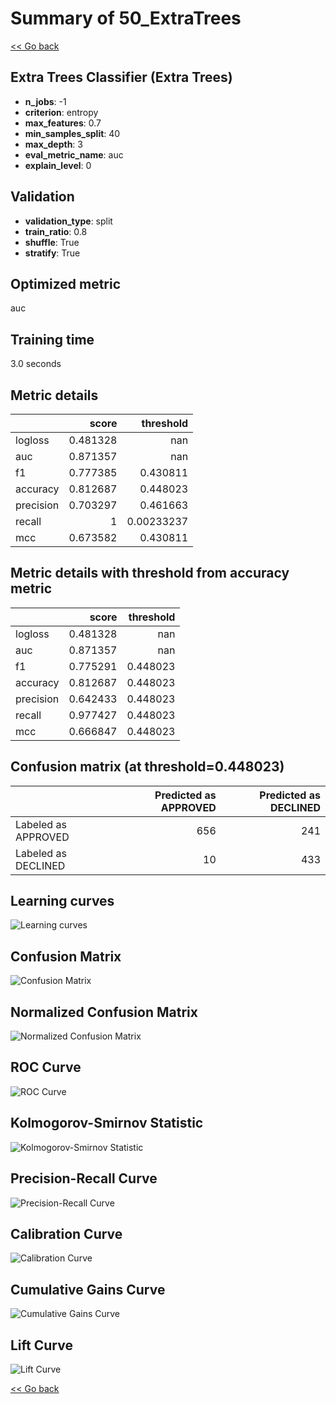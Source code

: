 # Summary of 50_ExtraTrees

[<< Go back](../README.md)


## Extra Trees Classifier (Extra Trees)
- **n_jobs**: -1
- **criterion**: entropy
- **max_features**: 0.7
- **min_samples_split**: 40
- **max_depth**: 3
- **eval_metric_name**: auc
- **explain_level**: 0

## Validation
 - **validation_type**: split
 - **train_ratio**: 0.8
 - **shuffle**: True
 - **stratify**: True

## Optimized metric
auc

## Training time

3.0 seconds

## Metric details
|           |    score |    threshold |
|:----------|---------:|-------------:|
| logloss   | 0.481328 | nan          |
| auc       | 0.871357 | nan          |
| f1        | 0.777385 |   0.430811   |
| accuracy  | 0.812687 |   0.448023   |
| precision | 0.703297 |   0.461663   |
| recall    | 1        |   0.00233237 |
| mcc       | 0.673582 |   0.430811   |


## Metric details with threshold from accuracy metric
|           |    score |   threshold |
|:----------|---------:|------------:|
| logloss   | 0.481328 |  nan        |
| auc       | 0.871357 |  nan        |
| f1        | 0.775291 |    0.448023 |
| accuracy  | 0.812687 |    0.448023 |
| precision | 0.642433 |    0.448023 |
| recall    | 0.977427 |    0.448023 |
| mcc       | 0.666847 |    0.448023 |


## Confusion matrix (at threshold=0.448023)
|                     |   Predicted as APPROVED |   Predicted as DECLINED |
|:--------------------|------------------------:|------------------------:|
| Labeled as APPROVED |                     656 |                     241 |
| Labeled as DECLINED |                      10 |                     433 |

## Learning curves
![Learning curves](learning_curves.png)
## Confusion Matrix

![Confusion Matrix](confusion_matrix.png)


## Normalized Confusion Matrix

![Normalized Confusion Matrix](confusion_matrix_normalized.png)


## ROC Curve

![ROC Curve](roc_curve.png)


## Kolmogorov-Smirnov Statistic

![Kolmogorov-Smirnov Statistic](ks_statistic.png)


## Precision-Recall Curve

![Precision-Recall Curve](precision_recall_curve.png)


## Calibration Curve

![Calibration Curve](calibration_curve_curve.png)


## Cumulative Gains Curve

![Cumulative Gains Curve](cumulative_gains_curve.png)


## Lift Curve

![Lift Curve](lift_curve.png)



[<< Go back](../README.md)
